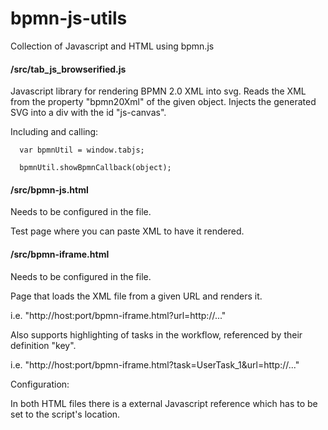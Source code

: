 # bpmn-js-utils

Collection of Javascript and HTML using bpmn.js

#### /src/tab_js_browserified.js

Javascript library for rendering BPMN 2.0 XML into svg. Reads the XML from the property "bpmn20Xml" of the given object. Injects the generated SVG into a div with the id "js-canvas".

Including and calling:

      var bpmnUtil = window.tabjs;

      bpmnUtil.showBpmnCallback(object);

#### /src/bpmn-js.html

Needs to be configured in the file.

Test page where you can paste XML to have it rendered.

#### /src/bpmn-iframe.html

Needs to be configured in the file.

Page that loads the XML file from a given URL and renders it.

i.e. "http://host:port/bpmn-iframe.html?url=http://..."

Also supports highlighting of tasks in the workflow, referenced by their definition "key".

i.e. "http://host:port/bpmn-iframe.html?task=UserTask_1&url=http://..."

Configuration:

In both HTML files there is a external Javascript reference which has to be set to the script's location.